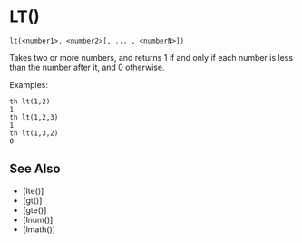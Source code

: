 # LT()
`lt(<number1>, <number2>[, ... , <numberN>])`

  Takes two or more numbers, and returns 1 if and only if each number is less than the number after it, and 0 otherwise.

  Examples:
```
th lt(1,2)
1
th lt(1,2,3)
1
th lt(1,3,2)
0
```


## See Also
- [lte()]
- [gt()]
- [gte()]
- [lnum()]
- [lmath()]

